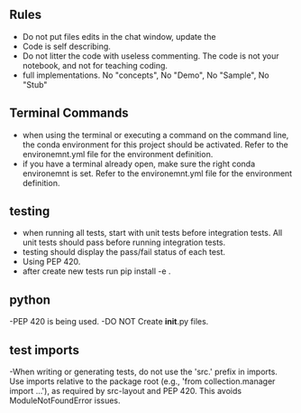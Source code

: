 ## Rules
- Do not put files edits in the chat window, update the 
- Code is self describing. 
- Do not litter the code with useless commenting. The code is not your notebook, and not for teaching coding.
- full implementations. No "concepts", No "Demo", No "Sample", No "Stub"

## Terminal Commands
- when using the terminal or executing a command on the command line, the conda environment for this project should be activated. Refer to the environemnt.yml file for the environment definition.
- if you have a terminal already open, make sure the right conda environemnt is set. Refer to the environemnt.yml file for the environment definition.

## testing
- when running all tests, start with unit tests before integration tests. All unit tests should pass before running integration tests.
- testing should display the pass/fail status of each test.
- Using PEP 420. 
- after create new tests run pip install -e .

## python
-PEP 420 is being used.
-DO NOT Create __init__.py files.

## test imports
-When writing or generating tests, do not use the 'src.' prefix in imports. Use imports relative to the package root (e.g., 'from collection.manager import ...'), as required by src-layout and PEP 420. This avoids ModuleNotFoundError issues.